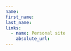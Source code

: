 ```yaml
---
name: 
first_name: 
last_name: 
links:
  - name: Personal site
    absolute_url: 
---
```


